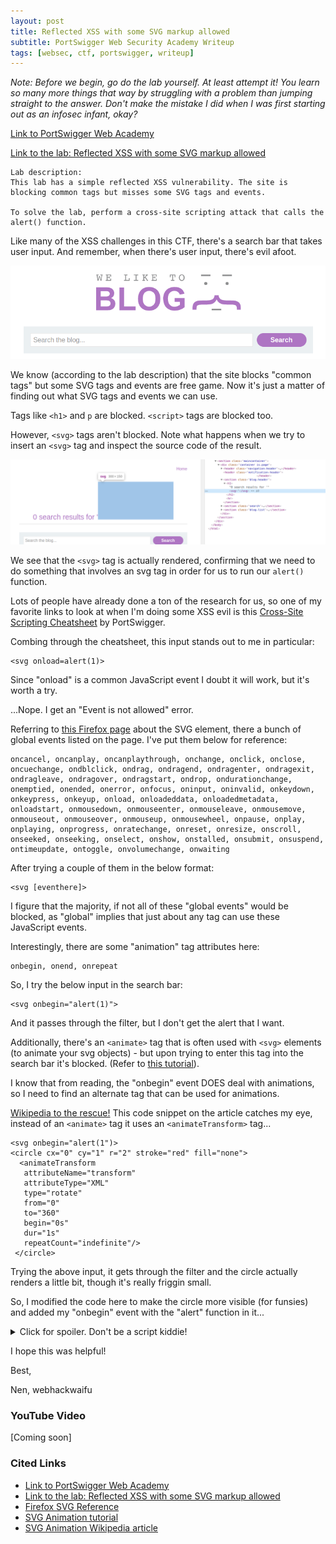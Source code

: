 ```yaml
---
layout: post
title: Reflected XSS with some SVG markup allowed
subtitle: PortSwigger Web Security Academy Writeup
tags: [websec, ctf, portswigger, writeup]
---
```


*Note: Before we begin, go do the lab yourself. At least attempt it! You learn so many more things that way by struggling with a problem than jumping straight to the answer. Don't make the mistake I did when I was first starting out as an infosec infant, okay?*

[Link to PortSwigger Web Academy](https://portswigger.net/web-security)

[Link to the lab: Reflected XSS with some SVG markup allowed](https://portswigger.net/web-security/cross-site-scripting/contexts/lab-some-svg-markup-allowed)

```
Lab description:
This lab has a simple reflected XSS vulnerability. The site is blocking common tags but misses some SVG tags and events.

To solve the lab, perform a cross-site scripting attack that calls the alert() function.
```


Like many of the XSS challenges in this CTF, there's a search bar that takes user input. And remember, when there's user input, there's evil afoot. 

![image1.pnghere](../assets/writeup1/1.png)

We know (according to the lab description) that the site blocks "common tags" but some SVG tags and events are free game. Now it's just a matter of finding out what SVG tags and events we can use. 

Tags like `<h1>` and `p` are blocked. `<script>` tags are blocked too. 

However, `<svg>` tags aren't blocked. Note what happens when we try to insert an `<svg>` tag and inspect the source code of the result. 

![image1.pnghere](../assets/writeup1/2.png)

We see that the `<svg>` tag is actually rendered, confirming that we need to do something that involves an svg tag in order for us to run our `alert()` function. 

Lots of people have already done a ton of the research for us, so one of my favorite links to look at when I'm doing some XSS evil is this [Cross-Site Scripting Cheatsheet](https://portswigger.net/web-security/cross-site-scripting/cheat-sheet) by PortSwigger. 

Combing through the cheatsheet, this input stands out to me in particular:
```
<svg onload=alert(1)>
```

Since "onload" is a common JavaScript event I doubt it will work, but it's worth a try. 

...Nope. I get an "Event is not allowed" error. 

Referring to [this Firefox page](https://developer.mozilla.org/en-US/docs/Web/SVG/Element/svg) about the SVG element, there a bunch of global events listed on the page. I've put them below for reference:

```
oncancel, oncanplay, oncanplaythrough, onchange, onclick, onclose, oncuechange, ondblclick, ondrag, ondragend, ondragenter, ondragexit, ondragleave, ondragover, ondragstart, ondrop, ondurationchange, onemptied, onended, onerror, onfocus, oninput, oninvalid, onkeydown, onkeypress, onkeyup, onload, onloadeddata, onloadedmetadata, onloadstart, onmousedown, onmouseenter, onmouseleave, onmousemove, onmouseout, onmouseover, onmouseup, onmousewheel, onpause, onplay, onplaying, onprogress, onratechange, onreset, onresize, onscroll, onseeked, onseeking, onselect, onshow, onstalled, onsubmit, onsuspend, ontimeupdate, ontoggle, onvolumechange, onwaiting

```

After trying a couple of them in the below format:
```
<svg [eventhere]>
```
I figure that the majority, if not all of these "global events" would be blocked, as "global" implies that just about any tag can use these JavaScript events. 

Interestingly, there are some "animation" tag attributes here:
```
onbegin, onend, onrepeat
```

So, I try the below input in the search bar: 
```
<svg onbegin="alert(1)">
```

And it passes through the filter, but I don't get the alert that I want. 

Additionally, there's an `<animate>` tag that is often used with `<svg>` elements (to animate your svg objects) - but upon trying to enter this tag into the search bar it's blocked. (Refer to [this tutorial](https://css-tricks.com/guide-svg-animations-smil/)). 

I know that from reading, the "onbegin" event DOES deal with animations, so I need to find an alternate tag that can be used for animations. 

[Wikipedia to the rescue!](https://en.wikipedia.org/wiki/SVG_animation) This code snippet on the article catches my eye, instead of an `<animate>` tag it uses an `<animateTransform>` tag... 

```
<svg onbegin="alert(1")>
<circle cx="0" cy="1" r="2" stroke="red" fill="none">
  <animateTransform
   attributeName="transform"
   attributeType="XML"
   type="rotate"
   from="0"
   to="360"
   begin="0s"
   dur="1s"
   repeatCount="indefinite"/>
 </circle>
```

Trying the above input, it gets through the filter and the circle actually renders a little bit, though it's really friggin small. 

So, I modified the code here to make the circle more visible (for funsies) and added my "onbegin" event with the "alert" function in it... 

<details>
  <summary>Click for spoiler. Don't be a script kiddie!</summary> 
  
```<svg>
<circle id="my-circle" r="30" cx="50" cy="50" fill="orange">
  <animateTransform
   onbegin="alert(1)"
   attributeName="transform"
   attributeType="XML"
   type="rotate"
   from="0"
   to="360"
   begin="0s"
   dur="1s"
   repeatCount="indefinite"/>
```
 </details> 


I hope this was helpful!

Best,

Nen, webhackwaifu

### YouTube Video
[Coming soon]

### Cited Links
- [Link to PortSwigger Web Academy](https://portswigger.net/web-security)
- [Link to the lab: Reflected XSS with some SVG markup allowed](https://portswigger.net/web-security/cross-site-scripting/contexts/lab-some-svg-markup-allowed)
- [Firefox SVG Reference](https://developer.mozilla.org/en-US/docs/Web/SVG/Element/svg)
- [SVG Animation tutorial](https://css-tricks.com/guide-svg-animations-smil/)
- [SVG Animation Wikipedia article](https://en.wikipedia.org/wiki/SVG_animation)
